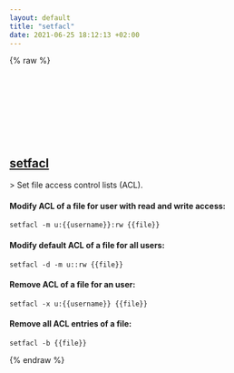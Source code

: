 ```yaml
---
layout: default
title: "setfacl"
date: 2021-06-25 18:12:13 +02:00
---
```

{% raw %}
<h2 id="setfacl">
  <a href="/en/linux/setfacl.html">setfacl</a> <a href="#setfacl"><svg class="icon">
    <use href="/assets/images/unicode_sprite.svg#link" />
  </svg></a>
</h2>
> Set file access control lists (ACL).

#### Modify ACL of a file for user with read and write access:
```shell
setfacl -m u:{{username}}:rw {{file}}
```
#### Modify default ACL of a file for all users:
```shell
setfacl -d -m u::rw {{file}}
```
#### Remove ACL of a file for an user:
```shell
setfacl -x u:{{username}} {{file}}
```
#### Remove all ACL entries of a file:
```shell
setfacl -b {{file}}
```
{% endraw %}